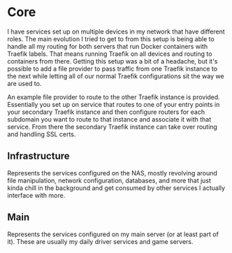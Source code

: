 # Core

I have services set up on multiple devices in my network that have different roles. The main evolution I tried to get to from this setup is being able to handle all my routing for both servers that run Docker containers with Traefik labels. That means running Traefik on all devices and routing to containers from there. Getting this setup was a bit of a headache, but it's possible to add a file provider to pass traffic from one Traefik instance to the next while letting all of our normal Traefik configurations sit the way we are used to.

An example file provider to route to the other Traefik instance is provided. Essentially you set up on service that routes to one of your entry points in your secondary Traefik instance and then configure routers for each subdomain you want to route to that instance and associate it with that service. From there the secondary Traefik instance can take over routing and handling SSL certs.

## Infrastructure

Represents the services configured on the NAS, mostly revolving around file manipulation, network configuration, databases, and more that just kinda chill in the background and get consumed by other services I actually interface with more.

## Main

Represents the services configured on my main server (or at least part of it). These are usually my daily driver services and game servers.
